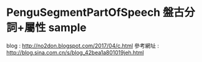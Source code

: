 # PenguSegmentPartOfSpeech 盤古分詞+屬性 sample 
blog : http://no2don.blogspot.com/2017/04/c.html
參考網址 : http://blog.sina.com.cn/s/blog_42bea1a801019jeh.html  
